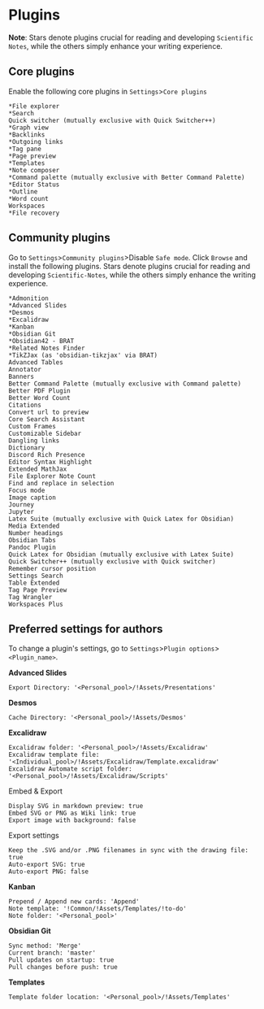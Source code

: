 # Plugins
**Note**: Stars denote plugins crucial for reading and developing `Scientific Notes`, while the others simply enhance your writing experience.

## Core plugins
Enable the following core plugins in `Settings`>`Core plugins`

```
*File explorer
*Search
Quick switcher (mutually exclusive with Quick Switcher++)
*Graph view
*Backlinks
*Outgoing links
*Tag pane
*Page preview
*Templates
*Note composer
*Command palette (mutually exclusive with Better Command Palette)
*Editor Status
*Outline
*Word count
Workspaces
*File recovery
```

## Community plugins
Go to `Settings`>`Community plugins`>Disable `Safe mode`. Click `Browse` and install the following plugins. Stars denote plugins crucial for reading and developing `Scientific-Notes`, while the others simply enhance the writing experience.

```
*Admonition
*Advanced Slides
*Desmos
*Excalidraw
*Kanban
*Obsidian Git
*Obsidian42 - BRAT
*Related Notes Finder
*TikZJax (as 'obsidian-tikzjax' via BRAT)
Advanced Tables
Annotator
Banners
Better Command Palette (mutually exclusive with Command palette)
Better PDF Plugin
Better Word Count
Citations
Convert url to preview
Core Search Assistant
Custom Frames
Customizable Sidebar
Dangling links
Dictionary
Discord Rich Presence
Editor Syntax Highlight
Extended MathJax
File Explorer Note Count
Find and replace in selection
Focus mode
Image caption
Journey
Jupyter
Latex Suite (mutually exclusive with Quick Latex for Obsidian)
Media Extended
Number headings
Obsidian Tabs
Pandoc Plugin
Quick Latex for Obsidian (mutually exclusive with Latex Suite)
Quick Switcher++ (mutually exclusive with Quick switcher)
Remember cursor position
Settings Search
Table Extended
Tag Page Preview
Tag Wrangler
Workspaces Plus
```

## Preferred settings for authors
To change a plugin's settings, go to `Settings`>`Plugin options`>`<Plugin_name>`.

**Advanced Slides**
```
Export Directory: '<Personal_pool>/!Assets/Presentations'
```

**Desmos**
```
Cache Directory: '<Personal_pool>/!Assets/Desmos'
```

**Excalidraw**
```
Excalidraw folder: '<Personal_pool>/!Assets/Excalidraw'
Excalidraw template file: '<Individual_pool>/!Assets/Excalidraw/Template.excalidraw'
Excalidraw Automate script folder: '<Personal_pool>/!Assets/Excalidraw/Scripts'
```
Embed & Export
```
Display SVG in markdown preview: true
Embed SVG or PNG as Wiki link: true
Export image with background: false
```
Export settings
```
Keep the .SVG and/or .PNG filenames in sync with the drawing file: true
Auto-export SVG: true
Auto-export PNG: false
```

**Kanban**
```
Prepend / Append new cards: 'Append'
Note template: '!Common/!Assets/Templates/!to-do'
Note folder: '<Personal_pool>'
```

**Obsidian Git**
```
Sync method: 'Merge'
Current branch: 'master'
Pull updates on startup: true
Pull changes before push: true
```

**Templates**
```
Template folder location: '<Personal_pool>/!Assets/Templates'
```
